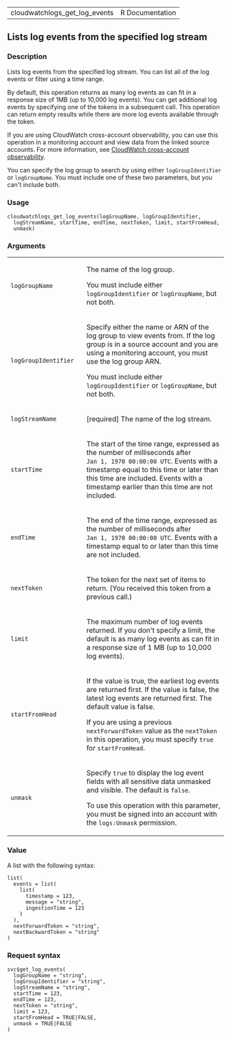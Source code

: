 <table style="width: 100%;">
<tbody>
<tr class="odd">
<td>cloudwatchlogs_get_log_events</td>
<td style="text-align: right;">R Documentation</td>
</tr>
</tbody>
</table>

## Lists log events from the specified log stream

### Description

Lists log events from the specified log stream. You can list all of the
log events or filter using a time range.

By default, this operation returns as many log events as can fit in a
response size of 1MB (up to 10,000 log events). You can get additional
log events by specifying one of the tokens in a subsequent call. This
operation can return empty results while there are more log events
available through the token.

If you are using CloudWatch cross-account observability, you can use
this operation in a monitoring account and view data from the linked
source accounts. For more information, see [CloudWatch cross-account
observability](https://docs.aws.amazon.com/AmazonCloudWatch/latest/monitoring/CloudWatch-Unified-Cross-Account.html).

You can specify the log group to search by using either
`logGroupIdentifier` or `logGroupName`. You must include one of these
two parameters, but you can't include both.

### Usage

    cloudwatchlogs_get_log_events(logGroupName, logGroupIdentifier,
      logStreamName, startTime, endTime, nextToken, limit, startFromHead,
      unmask)

### Arguments

<table>
<colgroup>
<col style="width: 35%" />
<col style="width: 65%" />
</colgroup>
<tbody>
<tr class="odd">
<td><code
id="cloudwatchlogs_get_log_events_:_logGroupName">logGroupName</code></td>
<td><p>The name of the log group.</p>
<p>You must include either <code>logGroupIdentifier</code> or
<code>logGroupName</code>, but not both.</p></td>
</tr>
<tr class="even">
<td><code
id="cloudwatchlogs_get_log_events_:_logGroupIdentifier">logGroupIdentifier</code></td>
<td><p>Specify either the name or ARN of the log group to view events
from. If the log group is in a source account and you are using a
monitoring account, you must use the log group ARN.</p>
<p>You must include either <code>logGroupIdentifier</code> or
<code>logGroupName</code>, but not both.</p></td>
</tr>
<tr class="odd">
<td><code
id="cloudwatchlogs_get_log_events_:_logStreamName">logStreamName</code></td>
<td><p>[required] The name of the log stream.</p></td>
</tr>
<tr class="even">
<td><code
id="cloudwatchlogs_get_log_events_:_startTime">startTime</code></td>
<td><p>The start of the time range, expressed as the number of
milliseconds after <code
style="white-space: pre;">⁠Jan 1, 1970 00:00:00 UTC⁠</code>. Events with a
timestamp equal to this time or later than this time are included.
Events with a timestamp earlier than this time are not
included.</p></td>
</tr>
<tr class="odd">
<td><code
id="cloudwatchlogs_get_log_events_:_endTime">endTime</code></td>
<td><p>The end of the time range, expressed as the number of
milliseconds after <code
style="white-space: pre;">⁠Jan 1, 1970 00:00:00 UTC⁠</code>. Events with a
timestamp equal to or later than this time are not included.</p></td>
</tr>
<tr class="even">
<td><code
id="cloudwatchlogs_get_log_events_:_nextToken">nextToken</code></td>
<td><p>The token for the next set of items to return. (You received this
token from a previous call.)</p></td>
</tr>
<tr class="odd">
<td><code id="cloudwatchlogs_get_log_events_:_limit">limit</code></td>
<td><p>The maximum number of log events returned. If you don't specify a
limit, the default is as many log events as can fit in a response size
of 1 MB (up to 10,000 log events).</p></td>
</tr>
<tr class="even">
<td><code
id="cloudwatchlogs_get_log_events_:_startFromHead">startFromHead</code></td>
<td><p>If the value is true, the earliest log events are returned first.
If the value is false, the latest log events are returned first. The
default value is false.</p>
<p>If you are using a previous <code>nextForwardToken</code> value as
the <code>nextToken</code> in this operation, you must specify
<code>true</code> for <code>startFromHead</code>.</p></td>
</tr>
<tr class="odd">
<td><code id="cloudwatchlogs_get_log_events_:_unmask">unmask</code></td>
<td><p>Specify <code>true</code> to display the log event fields with
all sensitive data unmasked and visible. The default is
<code>false</code>.</p>
<p>To use this operation with this parameter, you must be signed into an
account with the <code>logs:Unmask</code> permission.</p></td>
</tr>
</tbody>
</table>

### Value

A list with the following syntax:

    list(
      events = list(
        list(
          timestamp = 123,
          message = "string",
          ingestionTime = 123
        )
      ),
      nextForwardToken = "string",
      nextBackwardToken = "string"
    )

### Request syntax

    svc$get_log_events(
      logGroupName = "string",
      logGroupIdentifier = "string",
      logStreamName = "string",
      startTime = 123,
      endTime = 123,
      nextToken = "string",
      limit = 123,
      startFromHead = TRUE|FALSE,
      unmask = TRUE|FALSE
    )
